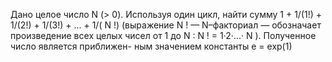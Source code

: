  Дано целое число N (> 0). Используя один цикл, найти сумму
 1 + 1/(1!) + 1/(2!) + 1/(3!) + ... + 1/( N !)
 (выражение N ! — N–факториал — обозначает произведение всех целых
 чисел от 1 до N : N ! = 1·2·...· N ). Полученное число является приближен-
 ным значением константы e = exp(1)

